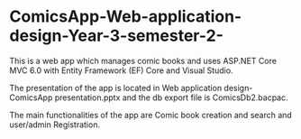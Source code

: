 # ComicsApp-Web-application-design-Year-3-semester-2-


This is a web app which manages comic books and uses 
ASP.NET Core MVC 6.0 with Entity Framework (EF) Core and Visual Studio.

The presentation of the app is located in Web application design-ComicsApp presentation.pptx
and the db export file is ComicsDb2.bacpac.

The main functionalities of the app are Comic book creation and search and user/admin Registration.
